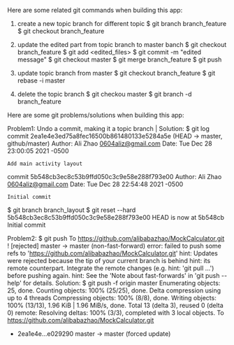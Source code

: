 Here are some related git commands when building this app:
1. create a new topic branch for different topic
$ git branch branch_feature
$ git checkout branch_feature

2. update the edited part from topic branch to master banch
$ git checkout branch_feature
$ git add <edited_files>
$ git commit -m "edited message"
$ git checkout master
$ git merge branch_feature
$ git push

3. update topic branch from master
$ git checkout branch_feature
$ git rebase -i master

4. delete the topic branch
$ git checkou master
$ git branch -d branch_feature

Here are some git problems/solutions when building this app:

Problem1:  Undo a commit, making it a topic branch |
Solution: 
$ git log
commit 2ea1e4e3ed75a8fec16500b861480133e5284a5e (HEAD -> master, github/master)
Author: Ali Zhao <0604aliz@gmail.com>
Date:   Tue Dec 28 23:00:05 2021 -0500

    Add main activity layout

commit 5b548cb3ec8c53b9ffd050c3c9e58e288f793e00
Author: Ali Zhao <0604aliz@gmail.com>
Date:   Tue Dec 28 22:54:48 2021 -0500

    Initial commit
$ git branch branch_layout
$ git reset --hard 5b548cb3ec8c53b9ffd050c3c9e58e288f793e00
HEAD is now at 5b548cb Initial commit 

Problem2: 
$ git push
To https://github.com/alibabazhao/MockCalculator.git
 ! [rejected]        master -> master (non-fast-forward)
error: failed to push some refs to 'https://github.com/alibabazhao/MockCalculator.git'
hint: Updates were rejected because the tip of your current branch is behind
hint: its remote counterpart. Integrate the remote changes (e.g.
hint: 'git pull ...') before pushing again.
hint: See the 'Note about fast-forwards' in 'git push --help' for details.
Solution:
$ git push -f origin master
Enumerating objects: 25, done.
Counting objects: 100% (25/25), done.
Delta compression using up to 4 threads
Compressing objects: 100% (8/8), done.
Writing objects: 100% (13/13), 1.96 KiB | 1.96 MiB/s, done.
Total 13 (delta 3), reused 0 (delta 0)
remote: Resolving deltas: 100% (3/3), completed with 3 local objects.
To https://github.com/alibabazhao/MockCalculator.git
 + 2ea1e4e...e029290 master -> master (forced update)

